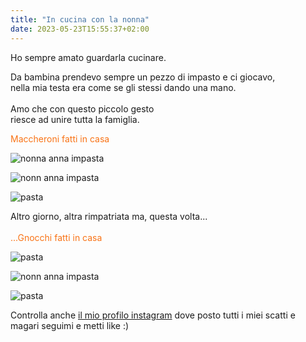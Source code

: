 ```yaml
---
title: "In cucina con la nonna"
date: 2023-05-23T15:55:37+02:00
---
```


Ho sempre amato guardarla cucinare.<br/>

Da bambina prendevo sempre un pezzo di impasto e ci giocavo,
<br/> nella mia testa era come se gli stessi dando una mano.
<br/>
<br/>
Amo che con questo piccolo gesto<br/>riesce ad unire tutta la famiglia.

<font color="#f97316">Maccheroni fatti in casa</font>



![nonna anna impasta](foto2.jpg)

![nonn anna impasta](foto1.jpg)

![pasta](fotoo3.jpg)

Altro giorno, altra rimpatriata ma, questa volta...
<br/>
<br/>
<font color="#f97316">...Gnocchi fatti in casa</font>

![pasta](mani.jpg)

![nonn anna impasta](gnocchi.jpg)

![pasta](gnocchi1.jpg)



Controlla anche
[il mio profilo instagram](https://www.instagram.com/annamaria__brizzi/) dove posto tutti i miei scatti e magari seguimi e metti like :)

